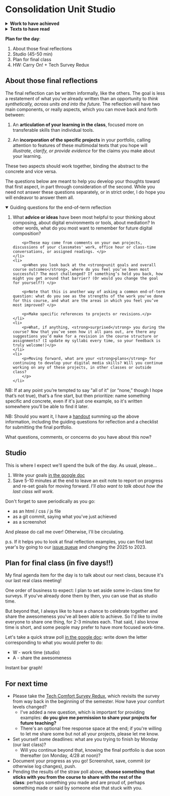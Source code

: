 # Consolidation Unit Studio

<section class="prereqs">
    <details><summary><strong>Work to have achieved</strong></summary>
        <ul>
            <li>Post a preview (at least one new commit) toward your consolidation unit project, based on <a href="bit.ly/cdm{{site.course.slugterm}}-notes">your task list from last time</a>.
            </li>
        </ul>
    </details>
    <details><summary><strong>Texts to have read</strong></summary>
        <ul>
            <li>Optionally, read back through the lesson plans – especially the advice blocks from studio days.</li>
            <li>Optionally, read back through your studio goals and exit notes in the <a href="bit.ly/cdm{{site.course.slugterm}}-notes">shared google doc</a>.</li>
        </ul>
    </details>
</section>

**Plan for the day**:

1. About those final reflections
2. Studio (45-50 min)
3. Plan for final class
4. HW: Carry On! + Tech Survey Redux


## About those final reflections

The final reflection can be written informally, like the others. The goal is less a restatement of what you’ve already written than an opportunity to _think synthetically, across units and into the future._ The reflection will have two main components, or really aspects, which you can move back and forth between:

1. An **articulation of your learning in the class**, focused more on transferable skills than individual tools.

2. An **incorporation of the specific projects** in your portfolio, calling attention to features of these multimodal texts that you hope will _illustrate, clarify, or provide evidence_ for the claims you make about your learning.

<div class="alert alert-info">
These two aspects should work together, binding the abstract to the concrete and vice versa.</div>

The questions below are meant to help you develop your thoughts toward that first aspect, in part through consideration of the second. While you need not answer these questions separately, or in strict order, I do hope you will endeavor to answer them all.

<details open><summary>Guiding questions for the end-of-term reflection</summary>

<ol class="lalpha">
    <li>
        <p>What <strong>advice or ideas</strong> have been most helpful to your thinking about composing, about digital environments or tools, about mediation? In other words, what do you most want to remember for future digital composition? </p>

        <p>These may come from comments on your own projects, discussions of your classmates' work, office hour or class-time conversations, or assigned readings. </p>
    </li>
    <li>
        <p>When you look back at the <strong>unit goals and overall course outcomes</strong>, where do you feel you’ve been most successful? The most challenged? If something’s held you back, how might you get around that barrier? (Or would you change the goal for yourself?) </p>

        <p>Note that this is another way of asking a common end-of-term question: what do you see as the strengths of the work you've done for this course, and what are the areas in which you feel you’ve most improved? </p>

        <p>Make specific references to projects or revisions.</p>
    </li>
    <li>
        <p>What, if anything, <strong>surprised</strong> you during the course? Now that you’ve seen how it all pans out, are there any suggestions you’d make for a revision in the course structure or assignments? (I update my syllabi every time, so your feedback is truly welcome!)</p>
    </li>
    <li>
        <p>Moving forward, what are your <strong>plans</strong> for continuing to develop your digital media skills? Will you continue working on any of these projects, in other classes or outside class?
        </p>
    </li>
</ol>

<p>NB: If at any point you’re tempted to say "all of it" (or “none,” though I hope that’s not true), that’s a fine start, but then prioritize: name something specific and concrete, even if it's just one example, so it's written somewhere you’ll be able to find it later.</p>

</details>

<aside class="smaller">
NB: Should you want it, I have a <a href="../uploads/handout--final-portfolio-prompt.docx?raw=true">handout</a> summing up the above information, including the guiding questions for reflection and a checklist for submitting the final portfolio.
</aside>


What questions, comments, or concerns do you have about this now?



## Studio
This is where I expect we'll spend the bulk of the day. As usual, please...

1. Write your goals [in the google doc](http://bit.ly/cdm{{site.course.slugterm}}-notes)
2. Save 5-10 minutes at the end to leave an exit note to report on progress and re-set goals for moving forward. <em>I'll also want to talk about how the last class will work.</em>


<div class="alert alert-success">
Don't forget to save periodically as you go:
 <ul>
   <li>as an html / css / js file</li>
   <li>as a git commit, saying what you've just achieved</li>
   <li>as a screenshot</li>
 </ul>
</div>

And please do call me over! Otherwise, I'll be circulating.

p.s. If it helps you to look at final reflection examples, you can find last year's by going to our [issue queue]({{site.github.issues_url}}) and changing the 2025 to 2023.


## Plan for final class (in five days!!)

My final agenda item for the day is to talk about our next class, because it's our last real class meeting!

One order of business to expect: I plan to set aside some in-class time for surveys. If you've already done them by then, you can use that as studio time.

But beyond that, I always like to have a chance to celebrate together and share the awesomeness you've all been able to achieve. So I'd like to invite everyone to share one thing, for 2-3 minutes each. That said, I also know time is short, and some people may prefer to have more focused work-time.

Let's take a quick straw poll [in the google doc](http://bit.ly/cdm{{site.course.slugterm}}-notes): write down the letter corresponding to what you would prefer to do:

* W - work time (studio)
* A - share the awesomeness

Instant bar graph!


## For next time

* Please take the [Tech Comfort Survey Redux](http://bit.ly/tech-comfort-redux), which revisits the survey from way back in the beginning of the semester. How have your comfort levels changed?
  - I've added a new question, which is important for providing examples: **do you give me permission to share your projects for future teaching?**
  - There's an optional free response space at the end; if you're willing to let me share some but not all your projects, please let me know.
* Set yourself some deadlines: what are you trying to finish by Monday (our last class)?
  - Will you continue beyond that, knowing the final portfolio is due soon thereafter (on Monday, 4/28 at noon)?
* Document your progress as you go! Screenshot, save, commit (or otherwise log changes), push.
* Pending the results of the straw poll above, **choose something that sticks with you from the course to share with the rest of the class**: perhaps something you made and are proud of, perhaps something made or said by someone else that stuck with you.
